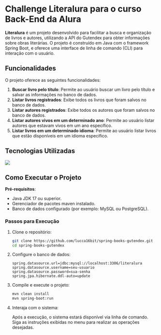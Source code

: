 # Challenge Literalura para o curso Back-End da Alura 

**Literalura** é um projeto desenvolvido para facilitar a busca e organização de livros e autores, utilizando a API do Gutendex para obter informações sobre obras literárias. O projeto é construído em Java com o framework Spring Boot, e oferece uma interface de linha de comando (CLI) para interação com o usuário.

## Funcionalidades

O projeto oferece as seguintes funcionalidades:

1. **Buscar livro pelo título**: Permite ao usuário buscar um livro pelo título e salvar as informações no banco de dados.
2. **Listar livros registrados**: Exibe todos os livros que foram salvos no banco de dados.
3. **Listar autores registrados**: Exibe todos os autores que foram salvos no banco de dados.
4. **Listar autores vivos em um determinado ano**: Permite ao usuário listar autores que estavam vivos em um ano específico.
5. **Listar livros em um determinado idioma**: Permite ao usuário listar livros que estão disponíveis em um idioma específico.

## Tecnologias Utilizadas

<p align="left">
  <a href="https://skillicons.dev">
    <img src="https://skillicons.dev/icons?i=java,spring,postgresql&perline=9" />
  </a>
</p>

## Como Executar o Projeto

**Pré-requisitos**:
- Java JDK 17 ou superior.
- Gerenciador de pacotes maven instalado.
- Banco de dados configurado (por exemplo: MySQL ou PostgreSQL).

### Passos para Execução

1. Clone o repositório:
    ```bash
    git clone https://github.com/lucca16bit/spring-books-gutendex.git
    cd spring-books-gutendex
    ```
2. Configure o banco de dados:
    ```properties
    spring.datasource.url=jdbc:mysql://localhost:3306/literalura
    spring.datasource.username=seu-usuario
    spring.datasource.password=sua-senha
    spring.jpa.hibernate.ddl-auto=update
    ```
3. Compile e execute o projeto:
    ```bash
    mvn clean install
    mvn spring-boot:run
    ```
4. Interaja com o sistema:

    Após a execução, o sistema estará disponível via linha de comando. Siga as instruções exibidas no menu para realizar as operações desejadas.



